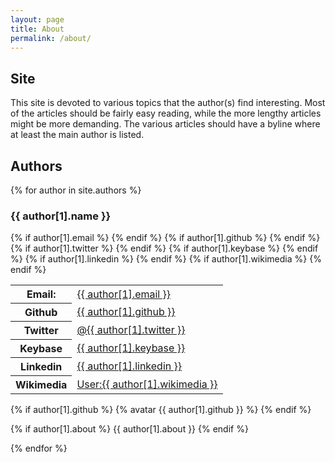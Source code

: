 ```yaml
---
layout: page
title: About
permalink: /about/
---
```


## Site

This site is devoted to various topics that the author(s) find interesting. Most of the articles should be fairly easy reading, while the more lengthy articles might be more demanding. The various articles should have a byline where at least the main author is listed.

## Authors

{% for author in site.authors %}

### {{ author[1].name }}

  <table class="metadata">
    {% if author[1].email %}
    <tr><th>Email:</th><td><a href="mailto:{{author[1].email}}">{{ author[1].email }}</a></td></tr>
    {% endif %}
    {% if author[1].github %}
    <tr><th>Github</th><td><a href="https://github.com/{{author[1].github}}">{{ author[1].github }}</a></td></tr>
    {% endif %}
    {% if author[1].twitter %}
    <tr><th>Twitter</th><td><a href="https://twitter.com/{{author[1].twitter}}">@{{ author[1].twitter }}</a></td></tr>
    {% endif %}
    {% if author[1].keybase %}
    <tr><th>Keybase</th><td><a href="https://keybase.io/{{author[1].keybase}}">{{ author[1].keybase }}</a></td></tr>
    {% endif %}
    {% if author[1].linkedin %}
    <tr><th>Linkedin</th><td><a href="https://www.linkedin.com/in/{{author[1].wikimedia}}">{{ author[1].linkedin }}</a></td></tr>
    {% endif %}
    {% if author[1].wikimedia %}
    <tr><th>Wikimedia</th><td><a href="https://meta.wikimedia.org/wiki/user:{{author[1].wikimedia}}">User:{{ author[1].wikimedia }}</a></td></tr>
    {% endif %}
  </table>

  {% if author[1].github %}
  {% avatar {{ author[1].github }} %}
  {% endif %}

  {% if author[1].about %}
  {{ author[1].about }}
  {% endif %}

{% endfor %}
